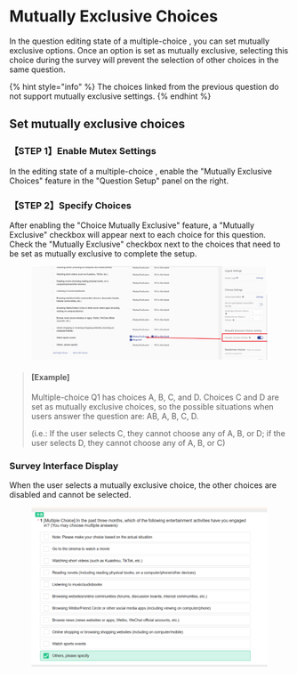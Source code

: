 # Mutually Exclusive Choices

In the question editing state of a multiple-choice , you can set mutually exclusive options. Once an option is set as mutually exclusive, selecting this choice during the survey will prevent the selection of other choices in the same question.

{% hint style="info" %}
The choices linked from the previous question do not support mutually exclusive settings.
{% endhint %}

## Set mutually exclusive choices

### 【STEP 1】Enable Mutex Settings

In the editing state of a multiple-choice , enable the "Mutually Exclusive Choices" feature in the "Question Setup" panel on the right.

### 【STEP 2】Specify Choices

After enabling the "Choice Mutually Exclusive" feature, a "Mutually Exclusive" checkbox will appear next to each choice for this question. Check the "Mutually Exclusive" checkbox next to the choices that need to be set as mutually exclusive to complete the setup.

<figure><img src="../../../../.gitbook/assets/image (897).png" alt=""><figcaption></figcaption></figure>

> #### \[Example]
>
> Multiple-choice  Q1 has choices A, B, C, and D. Choices C and D are set as mutually exclusive choices, so the possible situations when users answer the question are: AB, A, B, C, D.
>
> (i.e.: If the user selects C, they cannot choose any of A, B, or D; if the user selects D, they cannot choose any of A, B, or C)

### Survey Interface Display

When the user selects a mutually exclusive choice, the other choices are disabled and cannot be selected.

<figure><img src="../../../../.gitbook/assets/image (898).png" alt=""><figcaption></figcaption></figure>

